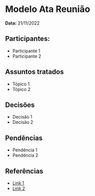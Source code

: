 # Modelo Ata Reunião

**Data:** 21/11/2022

## Participantes:
      
- Participante 1
- Participante 2

## Assuntos tratados

- Tópico 1
- Tópico 2

## Decisões

- Decisão 1
- Decisão 2

## Pendências

- Pendência 1
- Pendência 2

## Referências

- [Link 1]()
- [Link 2]()


